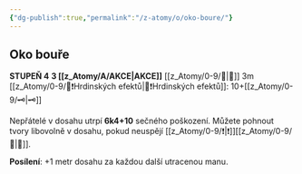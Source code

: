```yaml
---
{"dg-publish":true,"permalink":"/z-atomy/o/oko-boure/"}
---
```


## Oko bouře  
**STUPEŇ 4**
**3 [[z_Atomy/A/AKCE\|AKCE]]**
[[z_Atomy/0-9/👊\|👊]] 3m
[[z_Atomy/0-9/📶❗Hrdinských efektů\|📶❗Hrdinských efektů]]: 10+[[z_Atomy/0-9/🗝\|🗝]]

Nepřátelé v dosahu utrpí **6k4+10** sečného poškození. 
Můžete pohnout tvory libovolně v dosahu, pokud neuspějí [[z_Atomy/0-9/❗\|❗]][[z_Atomy/0-9/💪\|💪]].

**Posílení**: +1 metr dosahu za každou další utracenou manu.